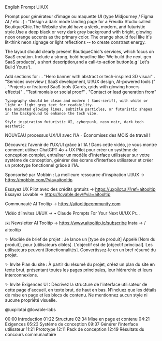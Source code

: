 
English Prompt UI/UX

Prompt pour générateur d'image ou maquette UI (type Midjourney / Figma AI / etc . ) :
"Design a dark mode landing page for a Freudix Studio called BoutiqueChic.The Website should have a sleek,
modern, and futuristic style.Use a deep black or very dark grey background with bright, glowing neon orange
accents as the primary color. The orange should feel like it's lit-think neon signage or light reflections -- to create
constrast energy.

The layout should clearly present BoutiqueChic's services, which focus on SaaS creation.
Include a strong, bold headline like 'We build the next-gen SaaS products', a short description,and a call-to-action button(e.g 'Let's Build Yours').

Add sections for :
    . "Hero banner with abstract or tech-inspired 3D visual"
    . "Services overview ( SaaS development, UI/UX design, AI-powered tools )"
    . "Projects or featured SaaS tools (Cards, grids with glowing hovers effects)"
    . "Testimonials or social proof"
    . "Contact or lead generation from"

    Typography should be clean and modern ( Sans-serif), with white or light or light grey text for readability.
    Use animated glowing lines, subtitle particles, or futuristic shapes in the background to enhance the tech vibe.
    
    Style inspiration futuristic UI, cyberpunk, neon noir, dark tech aesthetic



NOUVEAU processus UX/UI avec l'IA - Économisez des MOIS de travail !

Découvrez l'avenir de l'UX/UI grâce à l'IA ! Dans cette vidéo, je vous montre comment utiliser ChatGPT 4o + UX Pilot pour créer un système de conception complet, entraîner un modèle d'interface utilisateur sur votre système de conception, générer des écrans d'interface utilisateur et créer un prototype fonctionnel grâce à l'IA.

Sponsorisé par Mobbin :
La meilleure ressource d’inspiration UI/UX → https://mobbin.com/?via=aitooltip

Essayez UX Pilot avec des crédits gratuits → https://uxpilot.ai/?ref=aitooltip
Essayez Lovable → https://lovable.dev/#via=aitooltip

Communauté AI Tooltip → https://aitooltipcommunity.com

Vidéo d’invites UI/UX →    • Claude Prompts For Your Next UI/UX Pr...  

✉️ Newsletter AI Tooltip → https://www.aitooltip.io/subscribe
Insta →   / aitooltip  


✨ Modèle de brief de projet :
Je lance un [type de produit] Appelé [Nom du produit], pour [utilisateurs cibles]. L'objectif est de [objectif principal]. Les utilisateurs peuvent [fonctionnalités]. Convertissez-le en un bref résumé du projet.

✨ Invite Plan du site :
À partir du résumé du projet, créez un plan du site en texte brut, présentant toutes les pages principales, leur hiérarchie et leurs interconnexions.

✨ Invite Exigences UI :
Décrivez la structure de l'interface utilisateur de cette page d'accueil, en texte brut, de haut en bas. N'incluez que les détails de mise en page et les blocs de contenu. Ne mentionnez aucun style ni aucune propriété visuelle.

@uxpilotai 
@lovable-labs 

00:00 Introduction
01:22 Structure
02:34 Mise en page et contenu
04:21 Exigences
05:23 Système de conception
09:37 Générer l'interface utilisateur
11:21 Prototype
12:11 Pack de conception
12:49 Résultats du concours communautaire

